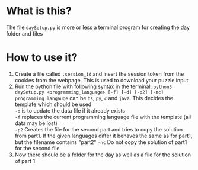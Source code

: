 # What is this?
The file `daySetup.py` is more or less a terminal program for creating the day folder and files


# How to use it?
1. Create a file called `.session_id` and insert the session token from the cookies from the webpage. This is used to download your puzzle input
2. Run the python file with following syntax in the terminal: `python3 daySetup.py <programming_language> [-f] [-d] [-p2] [-nc]`
   `programming langauge` can be `hs`, `py`, `c` and `java`. This decides the template which should be used  
   `-d` is to update the data file if it already exists  
   `-f` replaces the current programming language file with the template (all data may be lost)  
   `-p2` Creates the file for the second part and tries to copy the solution from part1. If the given languages differ it behaves the same as for part1, but the filename contains "part2" 
   `-nc` Do not copy the solution of part1 for the second file
3. Now there should be a folder for the day as well as a file for the solution of part 1
